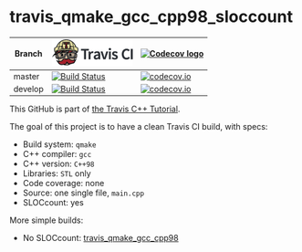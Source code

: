 # travis_qmake_gcc_cpp98_sloccount

Branch|[![Travis CI logo](TravisCI.png)](https://travis-ci.org)|[![Codecov logo](Codecov.png)](https://www.codecov.io)
---|---|---
master|[![Build Status](https://travis-ci.org/richelbilderbeek/travis_qmake_gcc_cpp98_sloccount.svg?branch=master)](https://travis-ci.org/richelbilderbeek/travis_qmake_gcc_cpp98_sloccount)|[![codecov.io](https://codecov.io/github/richelbilderbeek/travis_qmake_gcc_cpp98_sloccount/coverage.svg?branch=master)](https://codecov.io/github/richelbilderbeek/travis_qmake_gcc_cpp98_sloccount/branch/master)
develop|[![Build Status](https://travis-ci.org/richelbilderbeek/travis_qmake_gcc_cpp98_sloccount.svg?branch=develop)](https://travis-ci.org/richelbilderbeek/travis_qmake_gcc_cpp98_sloccount)|[![codecov.io](https://codecov.io/github/richelbilderbeek/travis_qmake_gcc_cpp98_sloccount/coverage.svg?branch=develop)](https://codecov.io/github/richelbilderbeek/travis_qmake_gcc_cpp98_sloccount/branch/develop)

This GitHub is part of [the Travis C++ Tutorial](https://github.com/richelbilderbeek/travis_cpp_tutorial).

The goal of this project is to have a clean Travis CI build, with specs:
 * Build system: `qmake`
 * C++ compiler: `gcc`
 * C++ version: `C++98`
 * Libraries: `STL` only
 * Code coverage: none
 * Source: one single file, `main.cpp`
 * SLOCcount: yes

More simple builds:
 * No SLOCcount: [travis_qmake_gcc_cpp98](https://www.github.com/richelbilderbeek/travis_qmake_gcc_cpp98)
